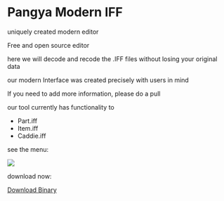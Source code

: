 # Pangya Modern IFF
 uniquely created modern editor

Free and open source editor

here we will decode and recode the .IFF files
without losing your original data

our modern Interface was created precisely with users in mind

If you need to add more information, please do a pull

our tool currently has functionality to

- Part.iff
- Item.iff
- Caddie.iff


see the menu:

![](https://cdn.discordapp.com/attachments/774375484498640907/1211323253906214912/image.png?ex=65edc7b1&is=65db52b1&hm=fcebfb829fd82adbe4d4c8b107d263950d0c41eaa12ffe9f12446f476195159b&)


download now:

 [Download Binary](https://github.com/luismk/Pangya-Modern-IFF/releases)
